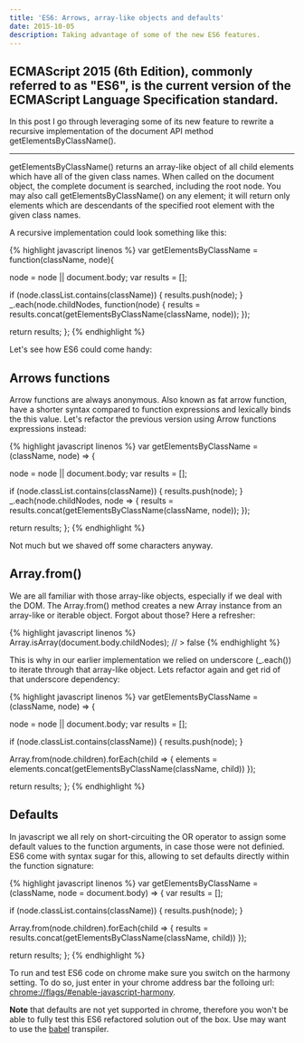 ```yaml
---
title: 'ES6: Arrows, array-like objects and defaults'
date: 2015-10-05
description: Taking advantage of some of the new ES6 features.
---
```


## ECMAScript 2015 (6th Edition), commonly referred to as "ES6", is the current version of the ECMAScript Language Specification standard.

In this post I go through leveraging some of its new feature to rewrite a recursive implementation of the document API method getElementsByClassName().  

* * *

getElementsByClassName() returns an array-like object of all child elements which have all of the given class names. When called on the document object, the complete document is searched, including the root node. You may also call getElementsByClassName() on any element; it will return only elements which are descendants of the specified root element with the given class names.

A recursive implementation could look something like this:

{% highlight javascript linenos %}
var getElementsByClassName = function(className, node){
  
  node = node || document.body;
  var results = [];

  if (node.classList.contains(className)) {
    results.push(node);
  }
  _.each(node.childNodes, function(node) {
    results = results.concat(getElementsByClassName(className, node));
  });

  return results;
};
{% endhighlight %}

Let's see how ES6 could come handy:

## Arrows functions

Arrow functions are always anonymous. Also known as fat arrow function, have a shorter syntax compared to function expressions and lexically binds the this value. Let's refactor the previous version using Arrow functions expressions instead:

{% highlight javascript linenos %}
var getElementsByClassName = (className, node) => {
  
  node = node || document.body;
  var results = [];

  if (node.classList.contains(className)) {
    results.push(node);
  }
  _.each(node.childNodes, node => {
    results = results.concat(getElementsByClassName(className, node));
  });

  return results;
};
{% endhighlight %}

Not much but we shaved off some characters anyway.


## Array.from()

We are all familiar with those array-like objects, especially if we deal with the DOM. The Array.from() method creates a new Array instance from an array-like or iterable object. Forgot about those? Here a refresher:

{% highlight javascript linenos %}
Array.isArray(document.body.childNodes);
// > false
{% endhighlight %}

This is why in our earlier implementation we relied on underscore (_.each()) to iterate through that array-like object. Lets refactor again and get rid of that underscore dependency:


{% highlight javascript linenos %}
var getElementsByClassName = (className, node) => {
  
  node = node || document.body;
  var results = [];

  if (node.classList.contains(className)) {
    results.push(node);
  }
  
  Array.from(node.children).forEach(child => {
    elements = elements.concat(getElementsByClassName(className, child))
  });

  return results;
};
{% endhighlight %}

## Defaults

In javascript we all rely on short-circuiting the OR operator to assign some default values to the function arguments, in case those were not definied. ES6 come with syntax sugar for this, allowing to set defaults directly within the function signature:

{% highlight javascript linenos %}
var getElementsByClassName = (className,  node = document.body) => {
  var results = [];

  if (node.classList.contains(className)) {
    results.push(node);
  }
    
  Array.from(node.children).forEach(child => {
    results = results.concat(getElementsByClassName(className, child))
  });
  
  return results;
};
{% endhighlight %}

To run and test ES6 code on chrome make sure you switch on the harmony setting. To do so, just enter in your chrome address bar the folloing url: [chrome://flags/#enable-javascript-harmony](chrome://flags/#enable-javascript-harmony).

**Note** that defaults are not yet supported in chrome, therefore you won't be able to fully test this ES6 refactored solution out of the box. Use may want to use the [babel](http://babeljs.io) transpiler.



